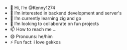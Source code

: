 - 👋 Hi, I’m @Kenny1274
- 👀 I’m interested in backend development and server's
- 🌱 I’m currently learning zig and go
- 💞️ I’m looking to collaborate on fun projects
- 📫 How to reach me ...
- 😄 Pronouns: he/him
- ⚡ Fun fact: i love gekkos 

<!---
Kenny1274/Kenny1274 is a ✨ special ✨ repository because its `README.md` (this file) appears on your GitHub profile.
You can click the Preview link to take a look at your changes.
--->
